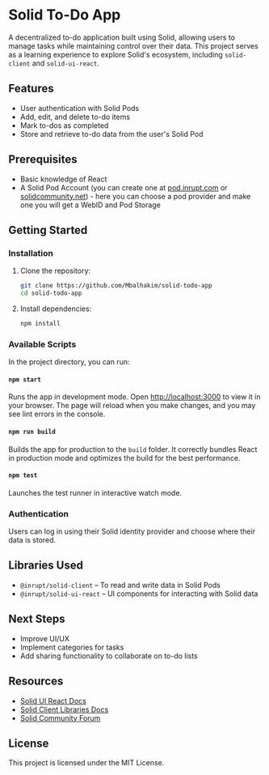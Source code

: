 # Solid To-Do App

A decentralized to-do application built using Solid, allowing users to manage tasks while maintaining control over their data. This project serves as a learning experience to explore Solid's ecosystem, including `solid-client` and `solid-ui-react`.

## Features
- User authentication with Solid Pods
- Add, edit, and delete to-do items
- Mark to-dos as completed
- Store and retrieve to-do data from the user's Solid Pod

## Prerequisites
- Basic knowledge of React
- A Solid Pod Account (you can create one at [pod.inrupt.com](https://pod.inrupt.com/) or [solidcommunity.net](https://solidcommunity.net/)) - here you can choose a pod provider and make one you will get a WebID and Pod Storage

## Getting Started

### Installation
1. Clone the repository:
   ```bash
   git clone https://github.com/Mbalhakim/solid-todo-app
   cd solid-todo-app
   ```
2. Install dependencies:
   ```bash
   npm install
   ```

### Available Scripts
In the project directory, you can run:

#### `npm start`
Runs the app in development mode. Open [http://localhost:3000](http://localhost:3000) to view it in your browser.
The page will reload when you make changes, and you may see lint errors in the console.

#### `npm run build`
Builds the app for production to the `build` folder. It correctly bundles React in production mode and optimizes the build for the best performance.

#### `npm test`
Launches the test runner in interactive watch mode.

### Authentication
Users can log in using their Solid identity provider and choose where their data is stored.

## Libraries Used
- `@inrupt/solid-client` – To read and write data in Solid Pods
- `@inrupt/solid-ui-react` – UI components for interacting with Solid data

## Next Steps
- Improve UI/UX
- Implement categories for tasks
- Add sharing functionality to collaborate on to-do lists

## Resources
- [Solid UI React Docs](https://docs.inrupt.com/developer-tools/javascript/solid-ui-react/)
- [Solid Client Libraries Docs](https://docs.inrupt.com/developer-tools/javascript/client-libraries/)
- [Solid Community Forum](https://forum.solidproject.org/)

## License
This project is licensed under the MIT License.

